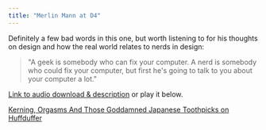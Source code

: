 ```yaml
---
title: "Merlin Mann at D4"
---
```

<p>Definitely a few bad words in this one, but worth listening to for his thoughts on design and how the real world relates to nerds in design:</p>
<blockquote><p>"A geek is somebody who can fix your computer.  A nerd is somebody who could fix your computer, but first he's going to talk to you about your computer a lot."</p></blockquote>
<p><a href="http://2010.dconstruct.org/speakers/merlin-mann">Link to audio download & description</a> or play it below.</p>
<p><object type="application/x-shockwave-flash" data="http://huffduffer.com/flash/player.swf?soundFile=http://dconstruct.s3.amazonaws.com/2010/podcast/dconstruct2010-mann.mp3" width="290" height="24"><param name="movie" value="http://huffduffer.com/flash/player.swf?soundFile=http://dconstruct.s3.amazonaws.com/2010/podcast/dconstruct2010-mann.mp3" /><param name="wmode" value="transparent" /><a href="http://huffduffer.com/iChris/26118">Kerning, Orgasms And Those Goddamned Japanese Toothpicks on Huffduffer</a></object></p>
